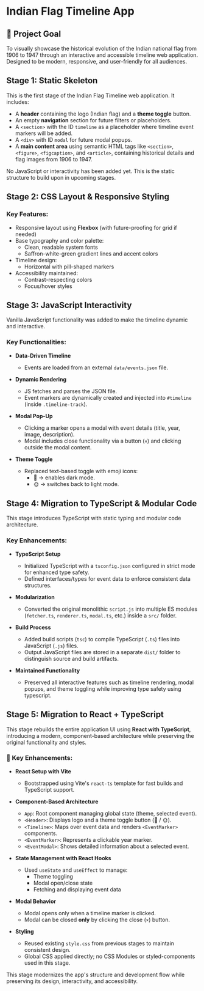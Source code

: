 # Indian Flag Timeline App

## 🏁 Project Goal

To visually showcase the historical evolution of the Indian national flag from 1906 to 1947 through an interactive and accessible timeline web application. Designed to be modern, responsive, and user-friendly for all audiences.

## Stage 1: Static Skeleton

This is the first stage of the Indian Flag Timeline web application. It includes:

- A **header** containing the logo (Indian flag) and a **theme toggle** button.
- An empty **navigation** section for future filters or placeholders.
- A `<section>` with the ID `timeline` as a placeholder where timeline event markers will be added.
- A `<div>` with ID `modal` for future modal popups.
- A **main content area** using semantic HTML tags like `<section>`, `<figure>`, `<figcaption>`, and `<article>`, containing historical details and flag images from 1906 to 1947.

No JavaScript or interactivity has been added yet. This is the static structure to build upon in upcoming stages.

## Stage 2: CSS Layout & Responsive Styling

### Key Features:
- Responsive layout using **Flexbox** (with future-proofing for grid if needed)
- Base typography and color palette:
  - Clean, readable system fonts
  - Saffron-white-green gradient lines and accent colors
- Timeline design:
  - Horizontal with pill-shaped markers
- Accessibility maintained:
  - Contrast-respecting colors
  - Focus/hover styles

## Stage 3: JavaScript Interactivity

Vanilla JavaScript functionality was added to make the timeline dynamic and interactive.

### Key Functionalities:

- **Data-Driven Timeline**
  - Events are loaded from an external `data/events.json` file.

- **Dynamic Rendering**
  - JS fetches and parses the JSON file.
  - Event markers are dynamically created and injected into `#timeline` (inside `.timeline-track`).

- **Modal Pop-Up**
  - Clicking a marker opens a modal with event details (title, year, image, description).
  - Modal includes close functionality via a button (`×`) and clicking outside the modal content.

- **Theme Toggle**
  - Replaced text-based toggle with emoji icons:
    - 🌙 → enables dark mode.
    - 🌞 → switches back to light mode.

## Stage 4: Migration to TypeScript & Modular Code

This stage introduces TypeScript with static typing and modular code architecture.

### Key Enhancements:

- **TypeScript Setup**
  - Initialized TypeScript with a `tsconfig.json` configured in strict mode for enhanced type safety.
  - Defined interfaces/types for event data to enforce consistent data structures.

- **Modularization**
  - Converted the original monolithic `script.js` into multiple ES modules (`fetcher.ts`, `renderer.ts`, `modal.ts`, etc.) inside a `src/` folder.

- **Build Process**
  - Added build scripts (`tsc`) to compile TypeScript (`.ts`) files into JavaScript (`.js`) files.
  - Output JavaScript files are stored in a separate `dist/` folder to distinguish source and build artifacts.

- **Maintained Functionality**
  - Preserved all interactive features such as timeline rendering, modal popups, and theme toggling while improving type safety using typescript.

## Stage 5: Migration to React + TypeScript

This stage rebuilds the entire application UI using **React with TypeScript**, introducing a modern, component-based architecture while preserving the original functionality and styles.

### 🔧 Key Enhancements:

- **React Setup with Vite**
  - Bootstrapped using Vite's `react-ts` template for fast builds and TypeScript support.

- **Component-Based Architecture**
  - `App`: Root component managing global state (theme, selected event).
  - `<Header>`: Displays logo and a theme toggle button (🌙 / 🌞).
  - `<Timeline>`: Maps over event data and renders `<EventMarker>` components.
  - `<EventMarker>`: Represents a clickable year marker.
  - `<EventModal>`: Shows detailed information about a selected event.

- **State Management with React Hooks**
  - Used `useState` and `useEffect` to manage:
    - Theme toggling
    - Modal open/close state
    - Fetching and displaying event data

- **Modal Behavior**
  - Modal opens only when a timeline marker is clicked.
  - Modal can be closed **only** by clicking the close (`×`) button.

- **Styling**
  - Reused existing `style.css` from previous stages to maintain consistent design.
  - Global CSS applied directly; no CSS Modules or styled-components used in this stage.


This stage modernizes the app's structure and development flow while preserving its design, interactivity, and accessibility.
